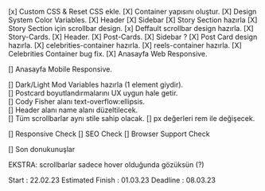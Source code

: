 [x] Custom CSS & Reset CSS ekle.
[X] Container yapısını oluştur.
[X] Design System Color Variables.
[X] Header
[X] Sidebar
[X] Story Section hazırla
[X] Story Section için scrollbar design.
[x] Deffault scrollbar design hazırla.
[X] Story-Cards.
[X] Header.
[X] Post-Cards.
[X] Sidebar ?
[X] Post Card design hazırla.
[X] celebrities-container hazırla.
[X] reels-container hazırla.
[X] Celebrities Container bug fix.
[X] Anasayfa Web Responsive.

[] Anasayfa Mobile Responsive.

[] Dark/Light Mod Variables hazırla (1 element giydir).  
[] Postcard boyutlandırmalarını UX uygun hale getir.  
[] Cody Fisher alanı text-overflow:ellipsis.  
[] Header alanı name alanı düzeltilecek.  
[] Tüm scrollbarlar aynı stile sahip olacak.
[] px değerleri rem ile değişecek. 

[] Responsive Check
[] SEO Check
[] Browser Support Check

[] Son donukunuşlar

EKSTRA:
scrollbarlar sadece hover olduğunda gözüksün (?)




Start : 22.02.23
Estimated Finish : 01.03.23
Deadline : 08.03.23